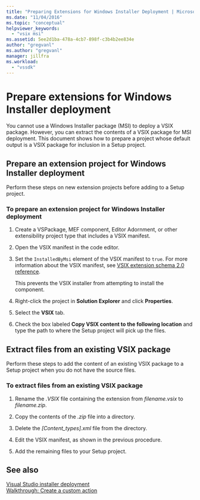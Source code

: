 ```yaml
---
title: "Preparing Extensions for Windows Installer Deployment | Microsoft Docs"
ms.date: "11/04/2016"
ms.topic: "conceptual"
helpviewer_keywords: 
  - "vsix msi"
ms.assetid: 5ee2d1ba-478a-4cb7-898f-c3b4b2ee834e
author: "gregvanl"
ms.author: "gregvanl"
manager: jillfra
ms.workload: 
  - "vssdk"
---
```

# Prepare extensions for Windows Installer deployment
You cannot use a Windows Installer package (MSI) to deploy a VSIX package. However, you can extract the contents of a VSIX package for MSI deployment. This document shows how to prepare a project whose default output is a VSIX package for inclusion in a Setup project.  
  
## Prepare an extension project for Windows Installer deployment  
 Perform these steps on new extension projects before adding to a Setup project.  
  
### To prepare an extension project for Windows Installer deployment  
  
1.  Create a VSPackage, MEF component, Editor Adornment, or other extensibility project type that includes a VSIX manifest.  
  
2.  Open the VSIX manifest in the code editor.  
  
3.  Set the `InstalledByMsi` element of the VSIX manifest to `true`. For more information about the VSIX manifest, see [VSIX extension schema 2.0 reference](../extensibility/vsix-extension-schema-2-0-reference.md).  
  
     This prevents the VSIX installer from attempting to install the component.  
  
4.  Right-click the project in **Solution Explorer** and click **Properties**.  
  
5.  Select the **VSIX** tab.  
  
6.  Check the box labeled **Copy VSIX content to the following location** and type the path to where the Setup project will pick up the files.  
  
## Extract files from an existing VSIX package  
 Perform these steps to add the content of an existing VSIX package to a Setup project when you do not have the source files.  
  
### To extract files from an existing VSIX package  
  
1.  Rename the *.VSIX* file containing the extension from *filename.vsix* to *filename.zip*.  
  
2.  Copy the contents of the *.zip* file into a directory.  
  
3.  Delete the *[Content_types].xml* file from the directory.  
  
4.  Edit the VSIX manifest, as shown in the previous procedure.  
  
5.  Add the remaining files to your Setup project.  
  
## See also  
 [Visual Studio installer deployment](https://msdn.microsoft.com/library/121be21b-b916-43e2-8f10-8b080516d2a0)   
 [Walkthrough: Create a custom action](/previous-versions/visualstudio/visual-studio-2010/d9k65z2d(v=vs.100))